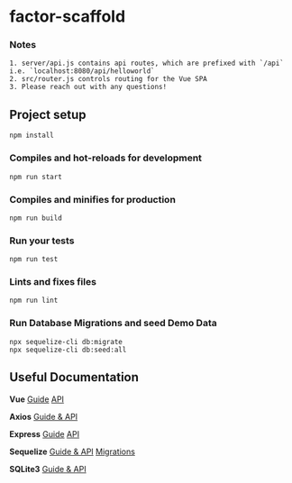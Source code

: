 # factor-scaffold

### Notes
```
1. server/api.js contains api routes, which are prefixed with `/api` i.e. `localhost:8080/api/helloworld`
2. src/router.js controls routing for the Vue SPA
3. Please reach out with any questions!
```

## Project setup
```
npm install
```

### Compiles and hot-reloads for development
```
npm run start
```

### Compiles and minifies for production
```
npm run build
```

### Run your tests
```
npm run test
```

### Lints and fixes files
```
npm run lint
```

### Run Database Migrations and seed Demo Data
```
npx sequelize-cli db:migrate
npx sequelize-cli db:seed:all
```

## Useful Documentation
**Vue**
[Guide](https://vuejs.org/v2/guide/)
[API](https://vuejs.org/v2/api/)

**Axios**
[Guide & API](https://github.com/axios/axios)

**Express**
[Guide](https://expressjs.com/en/guide/routing.html)
[API](https://expressjs.com/en/4x/api.html)

**Sequelize**
[Guide & API](http://docs.sequelizejs.com/)
[Migrations](http://docs.sequelizejs.com/manual/migrations.html)

**SQLite3**
[Guide & API](https://www.sqlite.org/docs.html)
